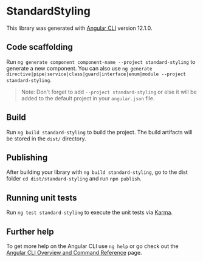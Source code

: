 # StandardStyling

This library was generated with [Angular CLI](https://github.com/angular/angular-cli) version 12.1.0.

## Code scaffolding

Run `ng generate component component-name --project standard-styling` to generate a new component. You can also use `ng generate directive|pipe|service|class|guard|interface|enum|module --project standard-styling`.
> Note: Don't forget to add `--project standard-styling` or else it will be added to the default project in your `angular.json` file. 

## Build

Run `ng build standard-styling` to build the project. The build artifacts will be stored in the `dist/` directory.

## Publishing

After building your library with `ng build standard-styling`, go to the dist folder `cd dist/standard-styling` and run `npm publish`.

## Running unit tests

Run `ng test standard-styling` to execute the unit tests via [Karma](https://karma-runner.github.io).

## Further help

To get more help on the Angular CLI use `ng help` or go check out the [Angular CLI Overview and Command Reference](https://angular.io/cli) page.
